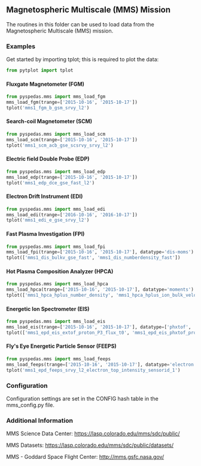 
## Magnetospheric Multiscale (MMS) Mission
The routines in this folder can be used to load data from the Magnetospheric Multiscale (MMS) mission. 


### Examples
Get started by importing tplot; this is required to plot the data:

```python
from pytplot import tplot
```

#### Fluxgate Magnetometer (FGM)

```python
from pyspedas.mms import mms_load_fgm
mms_load_fgm(trange=['2015-10-16', '2015-10-17'])
tplot('mms1_fgm_b_gsm_srvy_l2')
```

#### Search-coil Magnetometer (SCM)

```python
from pyspedas.mms import mms_load_scm
mms_load_scm(trange=['2015-10-16', '2015-10-17'])
tplot('mms1_scm_acb_gse_scsrvy_srvy_l2')
```

#### Electric field Double Probe (EDP)

```python
from pyspedas.mms import mms_load_edp
mms_load_edp(trange=['2015-10-16', '2015-10-17'])
tplot('mms1_edp_dce_gse_fast_l2')
```

#### Electron Drift Instrument (EDI)

```python
from pyspedas.mms import mms_load_edi
mms_load_edi(trange=['2016-10-16', '2016-10-17'])
tplot('mms1_edi_e_gse_srvy_l2')
```

#### Fast Plasma Investigation (FPI)

```python
from pyspedas.mms import mms_load_fpi
mms_load_fpi(trange=['2015-10-16', '2015-10-17'], datatype='dis-moms')
tplot(['mms1_dis_bulkv_gse_fast', 'mms1_dis_numberdensity_fast'])
```

#### Hot Plasma Composition Analyzer (HPCA)

```python
from pyspedas.mms import mms_load_hpca
mms_load_hpca(trange=['2015-10-16', '2015-10-17'], datatype='moments')
tplot(['mms1_hpca_hplus_number_density', 'mms1_hpca_hplus_ion_bulk_velocity'])
```

#### Energetic Ion Spectrometer (EIS)

```python
from pyspedas.mms import mms_load_eis
mms_load_eis(trange=['2015-10-16', '2015-10-17'], datatype=['phxtof', 'extof'])
tplot(['mms1_epd_eis_extof_proton_P3_flux_t0', 'mms1_epd_eis_phxtof_proton_P3_flux_t0'])
```

#### Fly's Eye Energetic Particle Sensor (FEEPS)

```python
from pyspedas.mms import mms_load_feeps
mms_load_feeps(trange=['2015-10-16', '2015-10-17'], datatype='electron')
tplot('mms1_epd_feeps_srvy_l2_electron_top_intensity_sensorid_1')
```

### Configuration
Configuration settings are set in the CONFIG hash table in the mms_config.py file. 

### Additional Information

MMS Science Data Center: https://lasp.colorado.edu/mms/sdc/public/

MMS Datasets: https://lasp.colorado.edu/mms/sdc/public/datasets/

MMS - Goddard Space Flight Center: http://mms.gsfc.nasa.gov/

